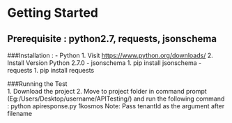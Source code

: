 # Getting Started 
## Prerequisite : python2.7, requests, jsonschema
###Installation :
    - Python
        1. Visit https://www.python.org/downloads/
        2. Install Version Python 2.7.0
    - jsonschema
        1. pip install jsonschema
    - requests
        1. pip install requests
        

###Running the Test			
    1. Download the project
	2. Move to project folder in command prompt (Eg:/Users/Desktop/username/APITesting/) and run the following command : 
    python apiresponse.py 1kosmos
    Note: Pass tenantId as the argument after filename
